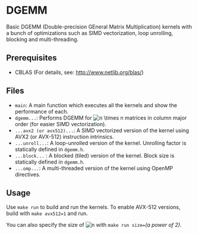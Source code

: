 # DGEMM
Basic DGEMM (Double-precision GEneral Matrix Multiplication) kernels with a bunch of optimizations such as SIMD vectorization, loop unrolling, blocking and multi-threading.

## Prerequisites
* CBLAS (For details, see: http://www.netlib.org/blas/)

## Files
* `main`: A main function which executes all the kernels and show the performance of each.
* `dgemm...`: Performs DGEMM for <img src="https://latex.codecogs.com/svg.latex?n&space;\times&space;n" title="n \times n" /> matrices in column major order (for easier SIMD vectorization).
* `...avx2 (or avx512)...`: A SIMD vectorized version of the kernel using AVX2 (or AVX-512) instruction intrinsics.
* `...unroll...`: A loop-unrolled version of the kernel. Unrolling factor is statically defined in `dgemm.h`.
* `...block...` : A blocked (tiled) version of the kernel. Block size is statically defined in `dgemm.h`.
* `...omp...`: A multi-threaded version of the kernel using OpenMP directives.

## Usage
Use `make run` to build and run the kernels. To enable AVX-512 versions, build with `make avx512=1` and run.

You can also specify the size of <img src="https://latex.codecogs.com/svg.latex?n" title="n" /> with `make run size=`*(a power of 2)*.
